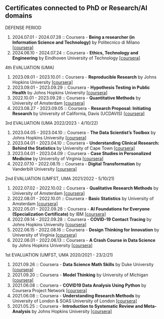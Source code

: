 ##  Certificates connected to PhD or Research/AI domains

DEFENSE PERIOD
1. 2024.07.01 - 2024.07.28 :: Coursera - **Being a researcher (in Information Science and Technology)** by Politecnico di Milano [[coursera]](https://www.coursera.org/account/accomplishments/verify/ZAKQGRBMEV6A)
2. 2024.06.10 - 2024.07.24 :: Coursera - **Ethics, Technology and Engineering** by Eindhoven University of Technology [[coursera]](https://www.coursera.org/account/accomplishments/verify/KYV5NR5ZUJYZ)

4th EVALUATION (UMA)
1. 2023.09.01 - 2023.10.01 :: Coursera - **Reproducible Research** by Johns Hopkins University [[coursera]](https://www.coursera.org/account/accomplishments/verify/TB9QEMK487JG)
2. 2023.09.01 - 2023.09.29 :: Coursera - **Hypothesis Testing in Public Health** by Johns Hopkins University [[coursera]](https://www.coursera.org/account/accomplishments/verify/JL8QEEUDVL2H)
3. 2022.10.01 - 2023.09.28 :: Coursera - **Quantitative Methods** by University of Amsterdam [[coursera]](https://www.coursera.org/account/accomplishments/verify/SUQ9QMMZ9EAX)
4. 2023.08.27 - 2023.09.05 :: Coursera - **Research Proposal: Initiating Research** by University of California, Davis (UCDAVIS) [[coursera]](https://www.coursera.org/account/accomplishments/verify/LVASMXWKQPT5)

3rd EVALUATION (UMA 2022/2023 - 4/10/22)
1. 2023.04.05 - 2023.04.10 :: Coursera - **The Data Scientist’s Toolbox** by Johns Hopkins University [[coursera]](https://www.coursera.org/account/accomplishments/verify/ZD8VSEKXQZMS)
2. 2023.04.01 - 2023.04.10 :: Coursera - **Understanding Clinical Research: Behind the Statistics** by University of Cape Town [[coursera]](https://www.coursera.org/account/accomplishments/verify/8TGV97BM7KP7)
3. 2023.04.01 - 2023.04.09 :: Coursera - **Case Studies in Personalized Medicine** by University of Virginia [[coursera]](https://www.coursera.org/account/accomplishments/verify/SN2X64SS6CRN)
4. 2022.07.10 - 2022.08.15 :: Coursera - **Digital Transformation** by Vanderbilt University [[coursera]](https://www.coursera.org/account/accomplishments/verify/5VEFEF8Y5MQU)


2nd EVALUATION (UMFST, UMA 2021/2022 - 5/10/21)

1. 2022.07.02 - 2022.10.02 :: Coursera - **Qualitative Research Methods** by University of Amsterdam [[coursera]](https://www.coursera.org/account/accomplishments/verify/7V8M7J6J3TRR)
2. 2022.08.01 - 2022.10.01 :: Coursera - **Basic Statistics** by University of Amsterdam [[coursera]](https://www.coursera.org/account/accomplishments/verify/JTHFJU6BY4EM)
3. 2022.05.01 - 2022.09.28 :: Coursera - **AI Foundations for Everyone (Specialization Certificate)** by IBM [[coursera]](https://www.coursera.org/account/accomplishments/specialization/2Q9XZ6EEUVNR)
4. 2022.09.14 - 2022.09.28 :: Coursera - **COVID-19 Contact Tracing** by Johns Hopkins University [[coursera]](https://www.coursera.org/account/accomplishments/verify/BHHLUTZEDFMP)
5. 2022.06.15 - 2022.08.16 :: Coursera - **Design Thinking for Innovation** by University of Virginia [[coursera]](https://www.coursera.org/account/accomplishments/verify/D2D4NEZ994AS)
6. 2022.06.01 - 2022.06.13 :: Coursera - **A Crash Course in Data Science** by Johns Hopkins University [[coursera]](https://www.coursera.org/account/accomplishments/verify/JYGR5JUKEA4M)

1st EVALUATION (UMFST, UMA 2020/2021 - 23/2/21)

1. 2021.09.26 :: Coursera - **Data Science Math Skills** by Duke University [[coursera]](https://www.coursera.org/account/accomplishments/verify/ZHMPNUULB3ZZ)
2. 2021.09.20 :: Coursera - **Model Thinking** by University of Michigan [[coursera]](https://www.coursera.org/account/accomplishments/verify/82Z5AVGFJJBG)
3. 2021.06.08 :: Coursera - **COVID19 Data Analysis Using Python** by Coursera Project Network [[coursera]](https://www.coursera.org/account/accomplishments/verify/N3EDFV4HJFCT)
4. 2021.06.08 :: Coursera - **Understanding Research Methods** by University of London & SOAS University of London [[coursera]](https://www.coursera.org/account/accomplishments/verify/P59MZUUDAAYZ)
5. 2021.05.25 :: Coursera - **Introduction to Systematic Review and Meta-Analysis** by Johns Hopkins University [[coursera]](https://www.coursera.org/account/accomplishments/verify/DKNUCDD8H9EK)
